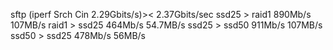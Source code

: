 sftp (iperf Srch Cin 2.29Gbits/s)>< 2.37Gbits/sec
	ssd25 > raid1
		890Mb/s 107MB/s
	raid1 > ssd25
		464Mb/s 54.7MB/s
	ssd25 > ssd50
		911Mb/s 107MB/s
	ssd50 > ssd25
		478Mb/s 56MB/s
